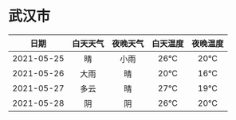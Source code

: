 # 武汉市
|日期|白天天气|夜晚天气|白天温度|夜晚温度|
|:--:|:--:|:--:|:--:|:--:|
|2021-05-25|晴|小雨|26℃|20℃|
|2021-05-26|大雨|晴|20℃|16℃|
|2021-05-27|多云|晴|27℃|19℃|
|2021-05-28|阴|阴|26℃|20℃|
